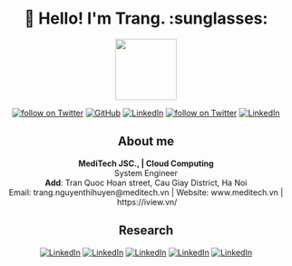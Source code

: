 <h1 align="center">👋 Hello! I'm Trang. :sunglasses: </h1>
<p align="center">
<img   style="display: block; margin-left:auto; margin-right:auto" src="https://simpleicons.org/icons/github.svg" height="108" width="108" />
</p>

<!--
**trangnth/trangnth** is a ✨ _special_ ✨ repository because its `README.md` (this file) appears on your GitHub profile.

Here are some ideas to get you started:

- 🔭 I’m currently working on ...
- 🌱 I’m currently learning ...
- 👯 I’m looking to collaborate on ...
- 🤔 I’m looking for help with ...
- 💬 Ask me about ...
- 📫 How to reach me: ...
- 😄 Pronouns: ...
- ⚡ Fun fact: ...

https://simpleicons.org/

-->



<p align="center">
    <a href="https://t.me/tranguet">
        <img src="https://img.shields.io/badge/Telegram--_.svg?style=social&logo=telegram"
            alt="follow on Twitter"></a>
    <a href="https://github.com/trangnth">
        <img src="https://img.shields.io/github/followers/trangnth.svg?label=GitHub&style=social" 
            alt="GitHub"></a>
    <a href="https://www.linkedin.com/in/">
        <img src="https://img.shields.io/badge/LinkedIn--_.svg?style=social&logo=linkedin"      
            alt="LinkedIn"></a>
    <a href="https://twitter.com/intent/follow?screen_name=BoSuaArsenal">
        <img src="https://img.shields.io/twitter/follow/BoSuaArsenal?style=social&logo=twitter"
            alt="follow on Twitter"></a>
    <a href="https://www.linkedin.com/in/">
        <img src="https://img.shields.io/badge/Skype @TrangUET--_.svg?style=social&logo=skype"      
            alt="LinkedIn"></a>
</p>

<h2 align="center">About me </h2>
<p align="center">
<b>MediTech JSC., | Cloud Computing</b>
<br>
System Engineer
<br>
<b>Add</b>: Tran Quoc Hoan street, Cau Giay District, Ha Noi
<br>
Email: trang.nguyenthihuyen@meditech.vn | Website: www.meditech.vn | https://iview.vn/
</p>


<h2 align="center">Research</h2>
<p align="center">
<a href="https://github.com/trangnth/Timhieu_Openstack">
        <img src="https://img.shields.io/badge/OpenStack--_.svg?style=social&logo=openstack"      
            alt="LinkedIn"></a>
<a href="https://github.com/trangnth/ghichep-prometheus">
        <img src="https://img.shields.io/badge/Promethues--_.svg?style=social&logo=prometheus"      
            alt="LinkedIn"></a>
<a href="https://github.com/trangnth/Monitoring">
        <img src="https://img.shields.io/badge/ELK--_.svg?style=social&logo=elasticsearch"      
            alt="LinkedIn"></a>
<a href="https://grafana.com/orgs/tranguet">
        <img src="https://img.shields.io/badge/Grafana--_.svg?style=social&logo=grafana"      
            alt="LinkedIn"></a>        
<a href="https://github.com/trangnth/Timhieu_Docker">
        <img src="https://img.shields.io/badge/Docker--_.svg?style=social&logo=docker"      
            alt="LinkedIn"></a>  
</p>

